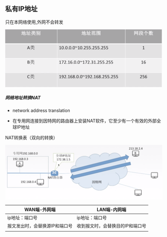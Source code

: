 ## 私有IP地址

只在本网络使用,外网不会转发

![image-20190921173526358](assets/网络地址转换NAT/image-20190921173526358.png)



##### 网络地址转换NAT

- network address translation

- 在专用网连接到因特网的路由器上安装NAT软件，它至少有一个有效的外部全球IP地址

NAT转换表（双向的转换）

![image-20190921173914627](assets/网络地址转换NAT/image-20190921173914627.png)


| WAN端-外网端                   | LAN端-内网端   |
| ------------------------------ | -------------- |
| ip地址：端口号                 | ip地址：端口号 |
| 报文发出时，会替换源IP和端口号 |收到报文时，会替换目的IP和端口号             |
|                                |                |



